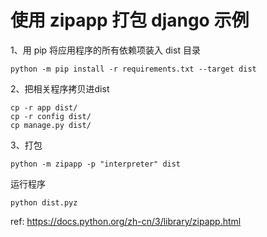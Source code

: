 # 使用 zipapp 打包 django 示例


1、用 pip 将应用程序的所有依赖项装入 dist 目录

```
python -m pip install -r requirements.txt --target dist
```

2、把相关程序拷贝进dist

```
cp -r app dist/
cp -r config dist/
cp manage.py dist/
```

3、打包

```
python -m zipapp -p "interpreter" dist
```

运行程序

```
python dist.pyz
```

ref: https://docs.python.org/zh-cn/3/library/zipapp.html
